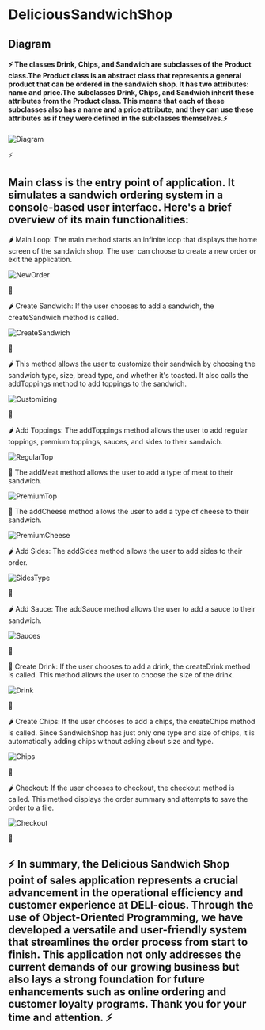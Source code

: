 # DeliciousSandwichShop

## Diagram

#### ⚡ The classes Drink, Chips, and Sandwich are subclasses of the Product class.The Product class is an abstract class that represents a general product that can be ordered in the sandwich shop. It has two attributes: name and price.The subclasses Drink, Chips, and Sandwich inherit these attributes from the Product class. This means that each of these subclasses also has a name and a price attribute, and they can use these attributes as if they were defined in the subclasses themselves.⚡

![Diagram](images/Diagram.PNG)

⚡

## Main class is the entry point of application. It simulates a sandwich ordering system in a console-based user interface. Here's a brief overview of its main functionalities:

🌶️ Main Loop: The main method starts an infinite loop that displays the home screen of the sandwich shop. The user can choose to create a new order or exit the application.

![NewOrder](images/NewOrder.PNG)

🥪

🌶️ Create Sandwich: If the user chooses to add a sandwich, the createSandwich method is called.

![CreateSandwich](images/CreateSandwich.PNG)

🥪

🌶️ This method allows the user to customize their sandwich by choosing the sandwich type, size, bread type, and whether it's toasted. It also calls the addToppings method to add toppings to the sandwich.

![Customizing](images/Customizing.PNG)

🥪

🌶️ Add Toppings: The addToppings method allows the user to add regular toppings, premium toppings, sauces, and sides to their sandwich.

![RegularTop](images/RegularTop.PNG)

🥩 The addMeat method allows the user to add a type of meat to their sandwich.

![PremiumTop](images/PremiumTop.PNG)

🧀 The addCheese method allows the user to add a type of cheese to their sandwich.

![PremiumCheese](images/PremiumCheese.PNG)

🌶️ Add Sides: The addSides method allows the user to add sides to their order.

![SidesType](images/SidesType.PNG)

🥪

🌶️ Add Sauce: The addSauce method allows the user to add a sauce to their sandwich.

![Sauces](images/Sauces.PNG)

🥪

🍺 Create Drink: If the user chooses to add a drink, the createDrink method is called. This method allows the user to choose the size of the drink.

![Drink](images/Drink.PNG)

🥪

🌶️ Create Chips: If the user chooses to add a chips, the createChips method is called. Since SandwichShop has just only one type and size of chips, it is automatically adding chips without asking about size and type.

![Chips](images/Chips.PNG)

🥪

🌶️ Checkout: If the user chooses to checkout, the checkout method is called. This method displays the order summary and attempts to save the order to a file.

![Checkout](images/Checkout.PNG)

🥪

## ⚡ In summary, the Delicious Sandwich Shop point of sales application represents a crucial advancement in the operational efficiency and customer experience at DELI-cious. Through the use of Object-Oriented Programming, we have developed a versatile and user-friendly system that streamlines the order process from start to finish. This application not only addresses the current demands of our growing business but also lays a strong foundation for future enhancements such as online ordering and customer loyalty programs. Thank you for your time and attention. ⚡
